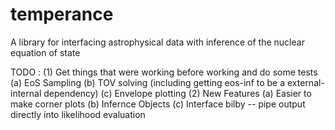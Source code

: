# temperance
A library for interfacing astrophysical data with inference of the nuclear equation of state

TODO :
     (1) Get things that were working before working and do some tests
         (a) EoS Sampling
         (b) TOV solving (including getting eos-inf to be a external-internal dependency)
         (c) Envelope plotting
     (2) New Features
         (a) Easier to make corner plots
         (b) Infernce Objects
         (c) Interface bilby -- pipe output directly into likelihood evaluation
         